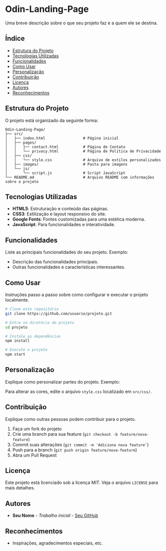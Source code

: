 # Odin-Landing-Page

Uma breve descrição sobre o que seu projeto faz e a quem ele se destina.

## Índice

- [Estrutura do Projeto](#estrutura-do-projeto)
- [Tecnologias Utilizadas](#tecnologias-utilizadas)
- [Funcionalidades](#funcionalidades)
- [Como Usar](#como-usar)
- [Personalização](#personalização)
- [Contribuição](#contribuição)
- [Licença](#licença)
- [Autores](#autores)
- [Reconhecimentos](#reconhecimentos)

## Estrutura do Projeto

O projeto está organizado da seguinte forma:

```plaintext
Odin-Landing-Page/
├── src/
│   ├── index.html                 # Página inicial
│   ├── pages/
│   │   ├── contact.html           # Página de Contato
│   │   └── privacy.html           # Página de Política de Privacidade
│   ├── css/
│   │   └── style.css              # Arquivo de estilos personalizados
│   ├── images/                    # Pasta para imagens
│   └── js/
│       └── script.js              # Script JavaScript
└── README.md                      # Arquivo README com informações sobre o projeto
```

## Tecnologias Utilizadas

- **HTML5**: Estruturação e conteúdo das páginas.
- **CSS3**: Estilização e layout responsivo do site.
- **Google Fonts**: Fontes customizadas para uma estética moderna.
- **JavaScript**: Para funcionalidades e interatividade.

## Funcionalidades

Liste as principais funcionalidades do seu projeto. Exemplo:

- Descrição das funcionalidades principais.
- Outras funcionalidades e características interessantes.

## Como Usar

Instruções passo a passo sobre como configurar e executar o projeto localmente.

```sh
# Clone este repositório
git clone https://github.com/usuario/projeto.git

# Entre no diretório do projeto
cd projeto

# Instale as dependências
npm install

# Execute o projeto
npm start
```

## Personalização

Explique como personalizar partes do projeto. Exemplo:

Para alterar as cores, edite o arquivo `style.css` localizado em `src/css/`.

## Contribuição

Explique como outras pessoas podem contribuir para o projeto.

1. Faça um fork do projeto
2. Crie uma branch para sua feature (`git checkout -b feature/nova-feature`)
3. Commit suas alterações (`git commit -m 'Adiciona nova feature'`)
4. Push para a branch (`git push origin feature/nova-feature`)
5. Abra um Pull Request

## Licença

Este projeto está licenciado sob a licença MIT. Veja o arquivo `LICENSE` para mais detalhes.

## Autores

- **Seu Nome** - _Trabalho inicial_ - [Seu GitHub](https://github.com/iErickAraujo)

## Reconhecimentos

- Inspirações, agradecimentos especiais, etc.
